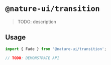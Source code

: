 # `@nature-ui/transition`

> TODO: description

## Usage

```jsx
import { Fade } from '@nature-ui/transition';

// TODO: DEMONSTRATE API
```
